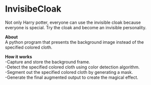 # InvisibeCloak
Not only Harry potter, everyone can use the invisible cloak because everyone is special. Try the cloak and become an invisible personality.

**About**\
A python program that presents the background image instead of the specified colored cloth.

**How it works**\
-Capture and store the background frame.\
-Detect the specified colored cloth using color detection algorithm.\
-Segment out the specified colored cloth by generating a mask.\
-Generate the final augmented output to create the magical effect.
